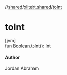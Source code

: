 //[shared](../../index.md)/[xlitekt.shared](index.md)/[toInt](to-int.md)

# toInt

[jvm]\
fun [Boolean](https://kotlinlang.org/api/latest/jvm/stdlib/kotlin/-boolean/index.html).[toInt](to-int.md)(): [Int](https://kotlinlang.org/api/latest/jvm/stdlib/kotlin/-int/index.html)

#### Author

Jordan Abraham
